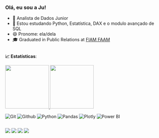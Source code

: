 ### Olá, eu sou a Ju! 

- 🔭 Analista de Dados Junior
- 🌱 Estou estudando Python, Estatística, DAX e o modulo avançado de SQL
- 😄 Pronome: ela/dela
- 🎓 Graduated in Public Relations at [FIAM FAAM](https://www.linkedin.com/school/fiamfaam/)

##
<b> :chart_with_upwards_trend: Estatísticas</b>:

<a href="https://github.com/Julianeris">
  <img height="140em" src="https://github-readme-stats.vercel.app/api?username=Julianeris&show_icons=true&theme=dark&include_commits=true"/>
</a>

<a href="https://github.com/Julianeris">
  <img height="140em" src="https://github-readme-stats.vercel.app/api/top-langs/?username=Julianeris&layout=compact&langs_count=8&theme=dark"/>
</a>
 
  
  ![Git](https://img.shields.io/badge/-Git-black?style=flat-square&logo=Git)
  ![Github](https://img.shields.io/badge/-Github-black?style=flat-square&logo=Github)
  ![Python](https://img.shields.io/badge/-Python-black?style=flat-square&logo=Python)
  ![Pandas](https://img.shields.io/badge/-Pandas-black?style=flat-square&logo=Pandas)
  ![Plotly](https://img.shields.io/badge/-Plotly-black?style=flat-square&logo=Plotly)
  ![Power BI](https://img.shields.io/badge/-Power%20BI-black?style=plastic&logo=Power-BI) 
  ##
<div> 
  <a href="https://instagram.com/julesays" target="_blank"><img src="https://img.shields.io/badge/-Instagram-%23E4405F?style=for-the-badge&logo=instagram&logoColor=white" target="_blank"></a>
 <a href="https://discord.gg/Juless#0392" target="_blank"><img src="https://img.shields.io/badge/Discord-7289DA?style=for-the-badge&logo=discord&logoColor=white" target="_blank"></a> 
  <a href = "mailto:julianlima@outlook.com"><img src="https://img.shields.io/badge/-Outlook-%23333?style=for-the-badge&logo=gmail&logoColor=white" target="_blank"></a>
  <a href="https://www.linkedin.com/in/júlia-lima-5a647a120" target="_blank"><img src="https://img.shields.io/badge/-LinkedIn-%230077B5?style=for-the-badge&logo=linkedin&logoColor=white" target="_blank"></a> 

 


  
</div>


